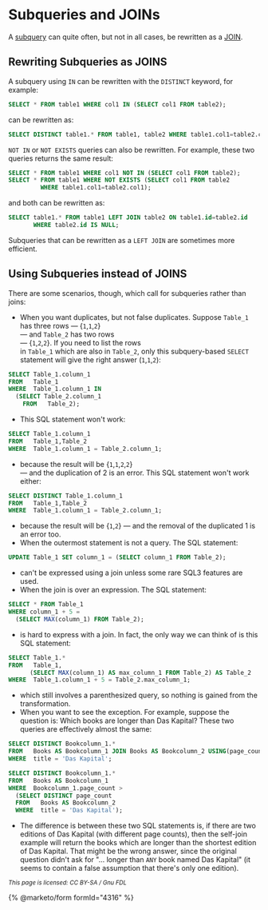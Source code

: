 # Subqueries and JOINs

A [subquery](./) can quite often, but not in all cases, be rewritten as a [JOIN](../joins/join-syntax.md).

## Rewriting Subqueries as JOINS

A subquery using `IN` can be rewritten with the `DISTINCT` keyword, for example:

```sql
SELECT * FROM table1 WHERE col1 IN (SELECT col1 FROM table2);
```

can be rewritten as:

```sql
SELECT DISTINCT table1.* FROM table1, table2 WHERE table1.col1=table2.col1;
```

`NOT IN` or `NOT EXISTS` queries can also be rewritten. For example, these two queries returns the same result:

```sql
SELECT * FROM table1 WHERE col1 NOT IN (SELECT col1 FROM table2);
SELECT * FROM table1 WHERE NOT EXISTS (SELECT col1 FROM table2 
         WHERE table1.col1=table2.col1);
```

and both can be rewritten as:

```sql
SELECT table1.* FROM table1 LEFT JOIN table2 ON table1.id=table2.id 
       WHERE table2.id IS NULL;
```

Subqueries that can be rewritten as a `LEFT JOIN` are sometimes more efficient.

## Using Subqueries instead of JOINS

There are some scenarios, though, which call for subqueries rather than joins:

* When you want duplicates, but not false duplicates. Suppose `Table_1` has three rows — {`1`,`1`,`2`}\
  — and `Table_2` has two rows\
  — {`1`,`2`,`2`}. If you need to list the rows\
  in `Table_1` which are also in `Table_2`, only this subquery-based `SELECT` statement will give the right answer (`1`,`1`,`2`):

```sql
SELECT Table_1.column_1 
FROM   Table_1 
WHERE  Table_1.column_1 IN 
  (SELECT Table_2.column_1 
    FROM   Table_2);
```

* This SQL statement won't work:

```sql
SELECT Table_1.column_1 
FROM   Table_1,Table_2 
WHERE  Table_1.column_1 = Table_2.column_1;
```

* because the result will be {`1`,`1`,`2`,`2`}\
  — and the duplication of 2 is an error. This SQL statement won't work either:

```sql
SELECT DISTINCT Table_1.column_1 
FROM   Table_1,Table_2 
WHERE  Table_1.column_1 = Table_2.column_1;
```

* because the result will be {`1`,`2`} — and the removal of the duplicated 1 is an error too.
* When the outermost statement is not a query. The SQL statement:

```sql
UPDATE Table_1 SET column_1 = (SELECT column_1 FROM Table_2);
```

* can't be expressed using a join unless some rare SQL3 features are used.
* When the join is over an expression. The SQL statement:

```sql
SELECT * FROM Table_1 
WHERE column_1 + 5 =
  (SELECT MAX(column_1) FROM Table_2);
```

* is hard to express with a join. In fact, the only way we can think of is this SQL statement:

```sql
SELECT Table_1.*
FROM   Table_1, 
      (SELECT MAX(column_1) AS max_column_1 FROM Table_2) AS Table_2
WHERE  Table_1.column_1 + 5 = Table_2.max_column_1;
```

* which still involves a parenthesized query, so nothing is gained from the transformation.
* When you want to see the exception. For example, suppose the question is: Which books are longer than Das Kapital? These two queries are effectively almost the same:

```sql
SELECT DISTINCT Bookcolumn_1.*                     
FROM   Books AS Bookcolumn_1 JOIN Books AS Bookcolumn_2 USING(page_count) 
WHERE  title = 'Das Kapital';

SELECT DISTINCT Bookcolumn_1.* 
FROM   Books AS Bookcolumn_1 
WHERE  Bookcolumn_1.page_count > 
  (SELECT DISTINCT page_count 
  FROM   Books AS Bookcolumn_2 
  WHERE  title = 'Das Kapital');
```

* The difference is between these two SQL statements is, if there are two editions of Das Kapital (with different page counts), then the self-join example will return the books which are longer than the shortest edition of Das Kapital. That might be the wrong answer, since the original question didn't ask for "... longer than `ANY` book named Das Kapital" (it seems to contain a false assumption that there's only one edition).

<sub>_This page is licensed: CC BY-SA / Gnu FDL_</sub>

{% @marketo/form formId="4316" %}
